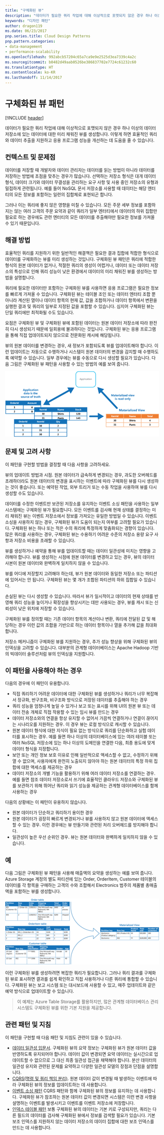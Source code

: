 ```yaml
---
title: "구체화된 뷰"
description: "데이터가 필요한 쿼리 작업에 대해 이상적으로 포맷되지 않은 경우 하나 이상의 데이터 저장소에 있는 데이터에 대한 미리 채워진 뷰를 생성합니다."
keywords: "디자인 패턴"
author: dragon119
ms.date: 06/23/2017
pnp.series.title: Cloud Design Patterns
pnp.pattern.categories:
- data-management
- performance-scalability
ms.openlocfilehash: 992abcb57204c65a7ca9e9e2525d3ea7339c4a2c
ms.sourcegitcommit: b0482d49aab0526be386837702e7724c61232c60
ms.translationtype: HT
ms.contentlocale: ko-KR
ms.lasthandoff: 11/14/2017
---
```

# <a name="materialized-view-pattern"></a>구체화된 뷰 패턴

[!INCLUDE [header](../_includes/header.md)]

데이터가 필요한 쿼리 작업에 대해 이상적으로 포맷되지 않은 경우 하나 이상의 데이터 저장소에 있는 데이터에 대한 미리 채워진 뷰를 생성합니다. 이렇게 하면 효율적인 쿼리와 데이터 추출을 지원하고 응용 프로그램 성능을 개선하는 데 도움을 줄 수 있습니다.

## <a name="context-and-problem"></a>컨텍스트 및 문제점

데이터를 저장할 때 개발자와 데이터 관리자는 데이터를 읽는 방법이 아니라 데이터를 저장하는 방법에 초점을 맞추는 경우가 많습니다. 선택하는 저장소 형식은 대개 데이터 형식, 데이터 크기와 데이터 무결성을 관리하는 요구 사항 및 사용 중인 저장소의 유형과 밀접하게 관련됩니다. 예를 들어 NoSQL 문서 저장소를 사용할 때 데이터는 해당 엔터티의 모든 정보를 포함하는 일련의 집합체로 표현되곤 합니다.

그러나 이는 쿼리에 좋지 않은 영향을 미칠 수 있습니다. 모든 주문 세부 정보를 포함하지는 않는 여러 고객의 주문 요약과 같이 쿼리가 일부 엔터티에서 데이터의 하위 집합만 필요로 하는 경우에도 관련 엔터티의 모든 데이터를 추출해야만 필요한 정보를 가져올 수 있기 때문입니다.

## <a name="solution"></a>해결 방법

효율적인 쿼리를 지원하기 위한 일반적인 해결책은 필요한 결과 집합에 적합한 형식으로 데이터를 구체화하는 뷰를 미리 생성하는 것입니다. 구체화된 뷰 패턴은 쿼리에 적합한 형식의 원본 데이터가 없거나, 적절한 쿼리의 생성이 어렵거나, 데이터 또는 데이터 저장소의 특성으로 인해 쿼리 성능이 낮은 환경에서 데이터의 미리 채워진 뷰를 생성하는 방법을 설명합니다.

쿼리에 필요한 데이터만 포함하는 구체화된 뷰를 사용하면 응용 프로그램은 필요한 정보를 빠르게 가져올 수 있습니다. 구체화된 뷰는 테이블 조인 또는 데이터 엔터티 조합 뿐 아니라 계산된 열이나 데이터 항목의 현재 값, 값을 조합하거나 데이터 항목에서 변환을 실행한 결과 및 쿼리의 일부로 지정된 값을 포함할 수 있습니다. 심지어 구체화된 뷰는 단일 쿼리에만 최적화될 수도 있습니다.

요점은 구체화된 뷰 및 구체화된 뷰에 포함된 데이터는 원본 데이터 저장소에 따라 완전히 다시 생성되기 때문에 일회용에 불과하다는 것입니다. 구체화된 뷰는 응용 프로그램을 통해 직접 업데이트되지 않으므로 전문화된 캐시에 해당됩니다.

뷰의 원본 데이터를 변경하는 경우, 새 정보가 포함되도록 뷰를 업데이트해야 합니다. 이런 업데이트는 자동으로 수행하거나 시스템이 원본 데이터의 변경을 감지할 때 수행하도록 예약할 수 있습니다. 일부 경우에는 뷰를 수동으로 다시 생성할 필요가 있습니다. 다음 그림은 구체화된 뷰 패턴을 사용할 수 있는 방법의 예를 보여 줍니다.

![그림 1은 구체화된 뷰 패턴을 사용할 수 있는 방법의 예를 보여 줍니다.](./_images/materialized-view-pattern-diagram.png)


## <a name="issues-and-considerations"></a>문제 및 고려 사항

이 패턴을 구현할 방법을 결정할 때 다음 사항을 고려하세요.

뷰의 업데이트 방법과 시점. 원본 데이터가 급속하게 변경되는 경우, 과도한 오버헤드를 초래하더라도 원본 데이터의 변경을 표시하는 이벤트에 따라 구체화된 뷰를 다시 생성하는 것이 좋습니다. 또는 예약된 작업, 외부 트리거 또는 수동 작업을 사용하여 뷰를 다시 생성할 수도 있습니다.

데이터를 수정한 이벤트만 보관된 저장소를 유지하는 이벤트 소싱 패턴을 사용하는 일부 시스템에는 구체화된 뷰가 필요합니다. 모든 이벤트를 검사해 현재 상태를 결정하는 미리 채워진 뷰는 이벤트 저장소에서 정보를 가져오는 유일한 방법일 수 있습니다. 이벤트 소싱을 사용하지 않는 경우, 구체화된 뷰가 도움이 되는지 여부를 고려할 필요가 있습니다. 구체화된 뷰는 하나 또는 적은 수의 쿼리에 특정하게 맞춤화되는 경향이 있습니다. 많은 쿼리를 사용하는 경우, 구체화된 뷰는 수용하기 어려운 수준의 저장소 용량 요구 사항과 저장소 비용을 초래할 수 있습니다.

뷰를 생성하거나 예약을 통해 뷰를 업데이트할 때는 데이터 일관성에 미치는 영향을 고려해야 합니다. 뷰를 생성하는 시점에 원본 데이터를 변경하고 있는 경우, 뷰의 데이터 사본이 원본 데이터와 완벽하게 일치하지 않을 수 있습니다.

뷰를 어디에 저장할지 고려해야 하는데, 뷰가 원본 데이터와 동일한 저장소 또는 파티션에 있어서는 안 됩니다. 구체화된 뷰는 몇 개가 조합된 파티션의 하위 집합일 수 있습니다.

손실된 뷰는 다시 생성할 수 있습니다. 따라서 뷰가 일시적이고 데이터의 현재 상태를 반영해 쿼리 성능을 높이거나 확장성을 향상시키는 데만 사용되는 경우, 뷰를 캐시 또는 신뢰성이 낮은 위치에 저장할 수 있습니다.

구체화된 뷰를 정의할 때는 기존 데이터 항목의 계산이나 변환, 쿼리에 전달된 값 및 해당하는 경우 이런 값의 조합을 기반으로 하는 데이터 항목이나 열을 추가해 값을 최대화합니다.

저장소 메커니즘이 구체화된 뷰를 지원하는 경우, 추가 성능 향상을 위해 구체화된 뷰의 인덱싱을 고려할 수 있습니다. 대부분의 관계형 데이터베이스는 Apache Hadoop 기반의 빅데이터 솔루션처럼 뷰의 인덱싱을 지원합니다.

## <a name="when-to-use-this-pattern"></a>이 패턴을 사용해야 하는 경우

다음의 경우에 이 패턴이 유용합니다.
- 직접 쿼리하기 어려운 데이터에 대한 구체화된 뷰를 생성하거나 쿼리가 너무 복잡해서 정규화, 반구조화, 비구조화 방식으로 저장된 데이터를 추출해야 하는 경우
- 쿼리 성능을 엄청나게 높일 수 있거나 보고 또는 표시를 위해 UI의 원본 뷰 또는 데이터 전송 개체로 직접 작용할 수 있는 임시 뷰를 만드는 경우
- 데이터 저장소와의 연결을 항상 유지할 수 없어서 가끔씩 연결하거나 연결이 끊어지는 시나리오를 지원하는 경우. 이 경우 뷰는 로컬 방식으로 캐시할 수 있습니다.
- 원본 데이터 형식에 대한 지식이 필요 없는 방식으로 쿼리를 단순화하고 실험 데이터를 표시하는 경우. 예를 들면 하나 이상의 데이터베이스에 있는 여러 테이블 또는 여러 NoSQL 저장소에 있는 하나 이상의 도메인을 연결한 다음, 최종 용도에 맞게 데이터 형식을 지정합니다.
- 보안 또는 개인 정보 보호 이유로 인해 일반적으로 액세스할 수 없고, 수정하기 위해 열 수 없으며, 사용자에게 완전히 노출되지 않아야 하는 원본 데이터의 특정 하위 집합에 대한 액세스를 제공하는 경우
- 데이터 저장소의 개별 기능을 활용하기 위해 여러 데이터 저장소를 연결하는 경우. 예를 들면 참조 데이터 저장소로서 쓰기에 효율적인 클라우드 저장소와 구체화된 뷰를 보관하기 위해 뛰어난 쿼리와 읽기 성능을 제공하는 관계형 데이터베이스를 함께 사용하는 경우

다음의 상황에는 이 패턴이 유용하지 않습니다.
- 원본 데이터가 단순하고 쿼리하기 용이한 경우
- 원본 데이터가 굉장히 빠르게 변경되거나 뷰를 사용하지 않고 원본 데이터에 액세스할 수 있는 경우. 이런 경우에는 뷰 만들기와 관련된 처리 오버헤드를 방지해야 합니다.
- 일관성이 높은 우선 순위인 경우. 뷰는 원본 데이터와 완벽하게 일치하지 않을 수 있습니다.

## <a name="example"></a>예

다음 그림은 구체화된 뷰 패턴을 사용해 매출액의 요약을 생성하는 예를 보여 줍니다. Azure Storage 계정의 별도 파티션에 있는 Order, OrderItem, Customer 테이블의 데이터를 각 항목을 구매하는 고객의 수와 조합해서 Electronics 범주의 제품별 총매출액을 포함하는 뷰를 생성합니다.

![그림 2: 구체화된 뷰 패턴을 사용하여 매출액 요약 생성](./_images/materialized-view-summary-diagram.png)


이런 구체화된 뷰를 생성하려면 복잡한 쿼리가 필요합니다. 그러나 쿼리 결과를 구체화된 뷰로 표시하면 결과를 쉽게 확인하고 직접 사용하거나 다른 쿼리에 통합할 수 있습니다. 구체화된 뷰는 보고 시스템 또는 대시보드에 사용할 수 있고, 매주 업데이트와 같은 예약 방식으로 업데이트할 수 있습니다.

>  이 예제는 Azure Table Storage를 활용하지만, 많은 관계형 데이터베이스 관리 시스템도 구체화된 뷰를 위한 기본 지원을 제공합니다.

## <a name="related-patterns-and-guidance"></a>관련 패턴 및 지침

이 패턴을 구현할 때 다음 패턴 및 지침도 관련이 있을 수 있습니다.
- [데이터 일관성 입문서](https://msdn.microsoft.com/library/dn589800.aspx). 구체화된 뷰의 요약 정보는 구체화된 뷰가 원본 데이터 값을 반영하도록 유지되어야 합니다. 데이터 값이 변경되면 요약 데이터는 실시간으로 업데이트할 수 없으므로 그 대신 최종 일관성 접근을 채택해야 합니다. 분산 데이터의 일관성 유지와 관련된 문제를 요약하고 다양한 일관성 모델의 장점과 단점을 설명합니다.
- [CQRS(명령 및 쿼리 책임 분리)](cqrs.md). 원본 데이터 값이 변경될 때 발생하는 이벤트에 따라 구체화된 뷰의 정보를 업데이트하는 데 사용합니다.
- [이벤트 소싱 패턴](event-sourcing.md) CQRS 패턴와 함께 구체화된 뷰의 정보를 유지하는 데 사용합니다. 구체화된 뷰가 참조하는 원본 데이터 값이 변경되면 시스템은 이런 변경 사항을 설명하는 이벤트를 발생시키고 이벤트를 이벤트 저장소에 저장합니다.
- [인덱스 테이블 패턴](index-table.md) 보통 구체화된 뷰의 데이터는 기본 키로 구성되지만, 쿼리는 다른 필드의 데이터를 검사해 구체화된 뷰에서 정보를 검색할 필요가 있습니다. 기본 보조 인덱스를 지원하지 않는 데이터 저장소의 데이터 집합에 대한 보조 인덱스를 만드는 데 사용합니다.
